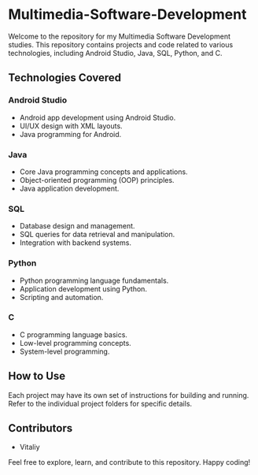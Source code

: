 # Multimedia-Software-Development

Welcome to the repository for my Multimedia Software Development studies. This repository contains projects and code related to various technologies, including Android Studio, Java, SQL, Python, and C.

## Technologies Covered

### Android Studio
- Android app development using Android Studio.
- UI/UX design with XML layouts.
- Java programming for Android.

### Java
- Core Java programming concepts and applications.
- Object-oriented programming (OOP) principles.
- Java application development.

### SQL
- Database design and management.
- SQL queries for data retrieval and manipulation.
- Integration with backend systems.

### Python
- Python programming language fundamentals.
- Application development using Python.
- Scripting and automation.

### C
- C programming language basics.
- Low-level programming concepts.
- System-level programming.

## How to Use
Each project may have its own set of instructions for building and running. Refer to the individual project folders for specific details.

## Contributors
- Vitaliy

Feel free to explore, learn, and contribute to this repository. Happy coding!
